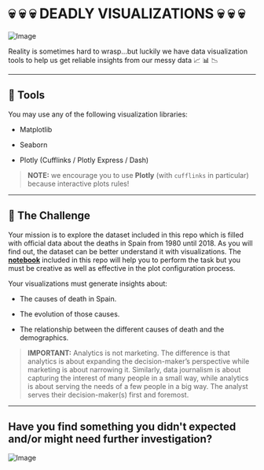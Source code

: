 # :skull: :skull: :skull: __DEADLY VISUALIZATIONS__ :skull: :skull: :skull:

![Image](https://github.com/potacho/deadly_viz_challenge/blob/master/images/the_end.jpg)

Reality is sometimes hard to wrasp...but luckily we have data visualization tools to help us get reliable insights from our messy data :chart_with_upwards_trend: :bar_chart: :chart_with_downwards_trend:

---

## :wrench: __Tools__

You may use any of the following visualization libraries:

- Matplotlib

- Seaborn

- Plotly (Cufflinks / Plotly Express / Dash)

> __NOTE:__ we encourage you to use __Plotly__ (with `cufflinks` in particular) because interactive plots rules!

---

## :hammer: __The Challenge__

Your mission is to explore the dataset included in this repo which is filled with official data about the deaths in Spain from 1980 until 2018. As you will find out, the dataset can be better understand it with visualizations. The [__notebook__](https://github.com/potacho/deadly_viz_challenge/blob/master/notebooks/deadly_viz_challenge.ipynb) included in this repo will help you to perform the task but you must be creative as well as effective in the plot configuration process.

Your visualizations must generate insights about:

- The causes of death in Spain.

- The evolution of those causes.

- The relationship between the different causes of death and the demographics.

> __IMPORTANT:__ Analytics is not marketing. The difference is that analytics is about expanding the decision-maker’s perspective while marketing is about narrowing it. Similarly, data journalism is about capturing the interest of many people in a small way, while analytics is about serving the needs of a few people in a big way. The analyst serves their decision-maker(s) first and foremost.

---

## __Have you find something you didn't expected and/or might need further investigation?__
![Image](https://media.giphy.com/media/L2gBh3eDxmc8DivCTZ/giphy.gif)